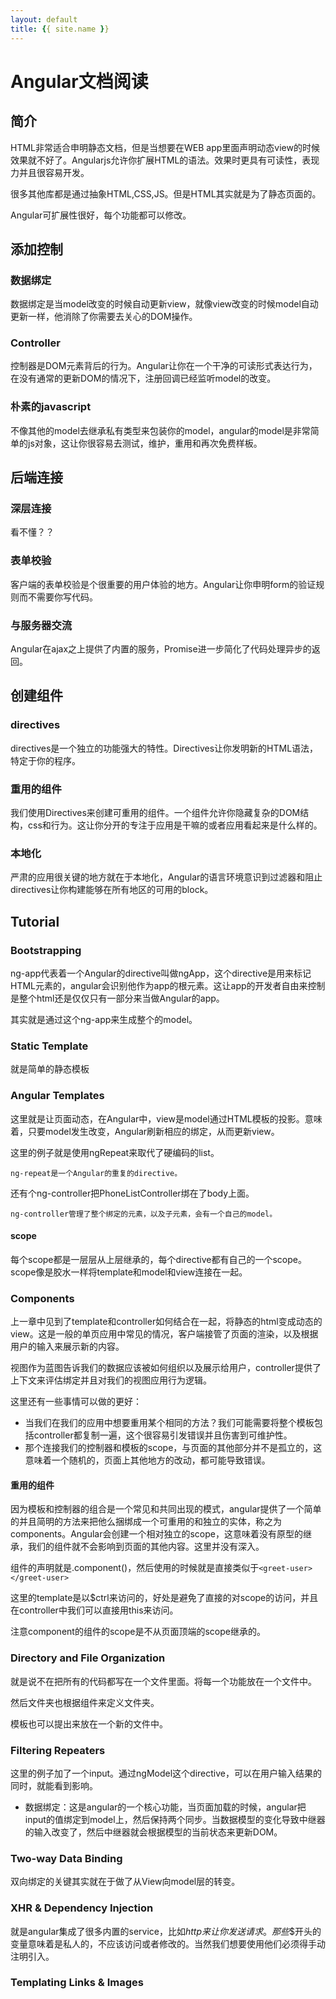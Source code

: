 ```yaml
---
layout: default
title: {{ site.name }}
---
```

# Angular文档阅读
## 简介
HTML非常适合申明静态文档，但是当想要在WEB app里面声明动态view的时候效果就不好了。Angularjs允许你扩展HTML的语法。效果时更具有可读性，表现力并且很容易开发。

很多其他库都是通过抽象HTML,CSS,JS。但是HTML其实就是为了静态页面的。

Angular可扩展性很好，每个功能都可以修改。

## 添加控制
### 数据绑定
数据绑定是当model改变的时候自动更新view，就像view改变的时候model自动更新一样，他消除了你需要去关心的DOM操作。

### Controller
控制器是DOM元素背后的行为。Angular让你在一个干净的可读形式表达行为，在没有通常的更新DOM的情况下，注册回调已经监听model的改变。

### 朴素的javascript
不像其他的model去继承私有类型来包装你的model，angular的model是非常简单的js对象，这让你很容易去测试，维护，重用和再次免费样板。

## 后端连接
### 深层连接
看不懂？？

### 表单校验
客户端的表单校验是个很重要的用户体验的地方。Angular让你申明form的验证规则而不需要你写代码。

### 与服务器交流
Angular在ajax之上提供了内置的服务，Promise进一步简化了代码处理异步的返回。

## 创建组件
### directives
directives是一个独立的功能强大的特性。Directives让你发明新的HTML语法，特定于你的程序。

### 重用的组件
我们使用Directives来创建可重用的组件。一个组件允许你隐藏复杂的DOM结构，css和行为。这让你分开的专注于应用是干嘛的或者应用看起来是什么样的。

### 本地化
严肃的应用很关键的地方就在于本地化，Angular的语言环境意识到过滤器和阻止directives让你构建能够在所有地区的可用的block。

## Tutorial
### Bootstrapping
ng-app代表着一个Angular的directive叫做ngApp，这个directive是用来标记HTML元素的，angular会识别他作为app的根元素。这让app的开发者自由来控制是整个html还是仅仅只有一部分来当做Angular的app。

其实就是通过这个ng-app来生成整个的model。

### Static Template
就是简单的静态模板

### Angular Templates
这里就是让页面动态，在Angular中，view是model通过HTML模板的投影。意味着，只要model发生改变，Angular刷新相应的绑定，从而更新view。

这里的例子就是使用ngRepeat来取代了硬编码的list。

    ng-repeat是一个Angular的重复的directive。

还有个ng-controller把PhoneListController绑在了body上面。

    ng-controller管理了整个绑定的元素，以及子元素，会有一个自己的model。

#### scope
每个scope都是一层层从上层继承的，每个directive都有自己的一个scope。scope像是胶水一样将template和model和view连接在一起。

### Components
上一章中见到了template和controller如何结合在一起，将静态的html变成动态的view。这是一般的单页应用中常见的情况，客户端接管了页面的渲染，以及根据用户的输入来展示新的内容。

视图作为蓝图告诉我们的数据应该被如何组织以及展示给用户，controller提供了上下文来评估绑定并且对我们的视图应用行为逻辑。

这里还有一些事情可以做的更好：

 - 当我们在我们的应用中想要重用某个相同的方法？我们可能需要将整个模板包括controller都复制一遍，这个很容易引发错误并且伤害到可维护性。
 - 那个连接我们的控制器和模板的scope，与页面的其他部分并不是孤立的，这意味着一个随机的，页面上其他地方的改动，都可能导致错误。

#### 重用的组件
因为模板和控制器的组合是一个常见和共同出现的模式，angular提供了一个简单的并且简明的方法来把他么捆绑成一个可重用的和独立的实体，称之为components。Angular会创建一个相对独立的scope，这意味着没有原型的继承，我们的组件就不会影响到页面的其他内容。这里并没有深入。

组件的声明就是.component()，然后使用的时候就是直接类似于`<greet-user></greet-user>`

这里的template是以$ctrl来访问的，好处是避免了直接的对scope的访问，并且在controller中我们可以直接用this来访问。

注意component的组件的scope是不从页面顶端的scope继承的。

### Directory and File Organization
就是说不在把所有的代码都写在一个文件里面。将每一个功能放在一个文件中。

然后文件夹也根据组件来定义文件夹。

模板也可以提出来放在一个新的文件中。

### Filtering Repeaters
这里的例子加了一个input。通过ngModel这个directive，可以在用户输入结果的同时，就能看到影响。

 - 数据绑定：这是angular的一个核心功能，当页面加载的时候，angular把input的值绑定到model上，然后保持两个同步。当数据模型的变化导致中继器的输入改变了，然后中继器就会根据模型的当前状态来更新DOM。

### Two-way Data Binding
双向绑定的关键其实就在于做了从View向model层的转变。

###  XHR & Dependency Injection
就是angular集成了很多内置的service，比如$http来让你发送请求。那些$$开头的变量意味着是私人的，不应该访问或者修改的。当然我们想要使用他们必须得手动注明引入。

### Templating Links & Images
